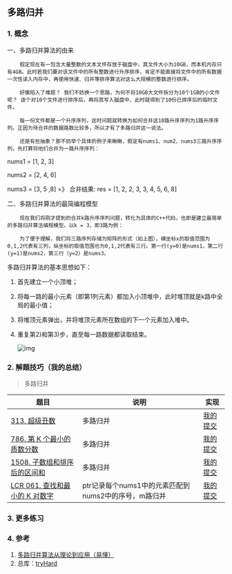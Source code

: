 ## 多路归并

### 1. 概念

一、多路归并算法的由来

        假定现在有一包含大量整数的文本文件存放于磁盘中，其文件大小为10GB，而本机内存只有4GB。此时若我们要对该文件中的所有整数进行升序排序，肯定不能直接将文件中的所有数据一次性读入内存中，再使用快速、归并等排序算法对这么大规模的整数进行排序。
    
        好像陷入了难题？ 我们不妨换一个思路，为何不将10GB大文件拆分为10个1GB的小文件呢？ 逐个对10个文件进行排序后，再将其写入磁盘中，此时就得到了10份已排序后的临时文件。
    
        每一份文件都是一个升序序列，这时问题就转换为如何合并这10路升序序列为1路升序序列。正因为待合并的数据路数比较多，所以才有了多路归并这一说法。
    
        还是有些抽象？那不妨举个具体的例子来瞅瞅，假定有nums1、num2、nums3三路升序序列，先打算将他们合并为一路升序序列：

nums1 = [1, 2, 3]

nums2 = [2, 4, 6]

nums3 = [3, 5 ,8] =》 合并结果: res = [1, 2, 2, 3, 3, 4, 5, 6, 8]

二、多路归并算法的最简编程模型

        现在我们将刚才提到的合并k路升序序列问题，转化为具体的C++代码，也即是建立最简单的多路归并算法编程模型。以k = 3，即3路为例：
    
        为了便于理解，我们将三路序列存储为矩阵的形式（如上图），横坐标x的取值范围为0,1,2代表有三列，纵坐标的取值范围也为0,1,2代表有三行。第一行(y=0)是nums1，第二行(y=1)是nums2，第三行（y=2）是nums3。

多路归并算法的基本思想如下：

1. 首先建立一个小顶堆；

2. 将每一路的最小元素（即第1列元素）都加入小顶堆中，此时堆顶就是k路中全局的最小值；

3. 将堆顶元素弹出，并将堆顶元素所在数组的下一个元素加入堆中。

4. 重复第2)和第3)步，直至每一路数据都读取结束。

   ![img](https://gitee.com/xu_zuyun/picgo/raw/master/img/e113f5e6718845a2a58de7f3a64b57e0.png)


### 2. 解题技巧（我的总结）

>  多路归并
> 
| 题目                                                                     | 说明                                | 实现                                                                            |
|------------------------------------------------------------------------|-----------------------------------|-------------------------------------------------------------------------------|
| [313. 超级丑数](https://leetcode.cn/problems/super-ugly-number/description/) | 多路归并                              | [我的提交](https://leetcode.cn/problems/super-ugly-number/submissions/468697927/) |
| [786. 第 K 个最小的质数分数](https://leetcode.cn/problems/k-th-smallest-prime-fraction/description/) | 多路归并                              | [我的提交](https://leetcode.cn/problems/k-th-smallest-prime-fraction/submissions/468733547/) |
| [1508. 子数组和排序后的区间和](https://leetcode.cn/problems/range-sum-of-sorted-subarray-sums/description/) | 多路归并                              | [我的提交](https://leetcode.cn/problems/range-sum-of-sorted-subarray-sums/submissions/468741186/) |
| [LCR 061. 查找和最小的 K 对数字](https://leetcode.cn/problems/qn8gGX/description/) | ptr记录每个nums1中的元素匹配到nums2中的序号，m路归并 | [我的提交](https://leetcode.cn/problems/qn8gGX/submissions/538547705/) |

### 3. 更多练习


### 4. 参考
1. [多路归并算法从理论到应用（易懂）](https://blog.csdn.net/a574780196/article/details/122646309) 
2. 总库：[tryHard](https://github.com/NOMADxzy/tryHard)